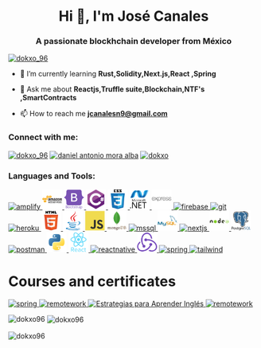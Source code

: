 <h1 align="center">Hi 👋, I'm José Canales</h1>
<h3 align="center">A passionate blockhchain developer from México</h3>

 
<p align="left"> <a href="https://twitter.com/joehank9_" target="blank"><img src="https://img.shields.io/twitter/follow/dokxo_96?logo=twitter&style=for-the-badge" alt="dokxo_96" /></a> </p>

- 🌱 I’m currently learning **Rust,Solidity,Next.js,React ,Spring**

- 💬 Ask me about **Reactjs,Truffle suite,Blockchain,NTF's ,SmartContracts**

- 📫 How to reach me **jcanalesn9@gmail.com**

<h3 align="left">Connect with me:</h3>
<p align="left">
<a href="https://twitter.com/joehank9_" target="blank"><img align="center" src="https://raw.githubusercontent.com/rahuldkjain/github-profile-readme-generator/master/src/images/icons/Social/twitter.svg" alt="dokxo_96" height="30" width="40" /></a>
<a href="https://www.linkedin.com/in/daniel-antonio-mora-alba-128030111/" target="blank"><img align="center" src="https://raw.githubusercontent.com/rahuldkjain/github-profile-readme-generator/master/src/images/icons/Social/linked-in-alt.svg" alt="daniel antonio mora alba" height="30" width="40" /></a>
<a href="https://fb.com/dokxo" target="blank"><img align="center" src="https://raw.githubusercontent.com/rahuldkjain/github-profile-readme-generator/master/src/images/icons/Social/facebook.svg" alt="dokxo" height="30" width="40" /></a>
</p>

<h3 align="left">Languages and Tools:</h3>
<p align="left"> <a href="https://aws.amazon.com/amplify/" target="_blank"> <img src="https://docs.amplify.aws/assets/logo-dark.svg" alt="amplify" width="40" height="40"/> </a> <a href="https://aws.amazon.com" target="_blank"> <img src="https://raw.githubusercontent.com/devicons/devicon/master/icons/amazonwebservices/amazonwebservices-original-wordmark.svg" alt="aws" width="40" height="40"/> </a>  <a href="https://getbootstrap.com" target="_blank"> <img src="https://raw.githubusercontent.com/devicons/devicon/master/icons/bootstrap/bootstrap-plain-wordmark.svg" alt="bootstrap" width="40" height="40"/> </a> <a href="https://www.w3schools.com/cs/" target="_blank"> <img src="https://raw.githubusercontent.com/devicons/devicon/master/icons/csharp/csharp-original.svg" alt="csharp" width="40" height="40"/> </a> <a href="https://www.w3schools.com/css/" target="_blank"> <img src="https://raw.githubusercontent.com/devicons/devicon/master/icons/css3/css3-original-wordmark.svg" alt="css3" width="40" height="40"/> </a>     <a href="https://dotnet.microsoft.com/" target="_blank"> <img src="https://raw.githubusercontent.com/devicons/devicon/master/icons/dot-net/dot-net-original-wordmark.svg" alt="dotnet" width="40" height="40"/> </a>  <a href="https://expressjs.com" target="_blank"> <img src="https://raw.githubusercontent.com/devicons/devicon/master/icons/express/express-original-wordmark.svg" alt="express" width="40" height="40"/> </a>  <a href="https://firebase.google.com/" target="_blank"> <img src="https://www.vectorlogo.zone/logos/firebase/firebase-icon.svg" alt="firebase" width="40" height="40"/> </a> <a href="https://git-scm.com/" target="_blank"> <img src="https://www.vectorlogo.zone/logos/git-scm/git-scm-icon.svg" alt="git" width="40" height="40"/> </a> <a href="https://heroku.com" target="_blank"> <img src="https://www.vectorlogo.zone/logos/heroku/heroku-icon.svg" alt="heroku" width="40" height="40"/> </a> <a href="https://www.w3.org/html/" target="_blank"> <img src="https://raw.githubusercontent.com/devicons/devicon/master/icons/html5/html5-original-wordmark.svg" alt="html5" width="40" height="40"/> </a> <a href="https://www.java.com" target="_blank"> <img src="https://raw.githubusercontent.com/devicons/devicon/master/icons/java/java-original.svg" alt="java" width="40" height="40"/> </a> <a href="https://developer.mozilla.org/en-US/docs/Web/JavaScript" target="_blank"> <img src="https://raw.githubusercontent.com/devicons/devicon/master/icons/javascript/javascript-original.svg" alt="javascript" width="40" height="40"/> </a>     <a href="https://www.mongodb.com/" target="_blank"> <img src="https://raw.githubusercontent.com/devicons/devicon/master/icons/mongodb/mongodb-original-wordmark.svg" alt="mongodb" width="40" height="40"/> </a> <a href="https://www.microsoft.com/en-us/sql-server" target="_blank"> <img src="https://www.svgrepo.com/show/303229/microsoft-sql-server-logo.svg" alt="mssql" width="40" height="40"/> </a> <a href="https://www.mysql.com/" target="_blank"> <img src="https://raw.githubusercontent.com/devicons/devicon/master/icons/mysql/mysql-original-wordmark.svg" alt="mysql" width="40" height="40"/> </a> <a href="https://nextjs.org/" target="_blank"> <img src="https://cdn.worldvectorlogo.com/logos/nextjs-3.svg" alt="nextjs" width="40" height="40"/> </a> <a href="https://nodejs.org" target="_blank"> <img src="https://raw.githubusercontent.com/devicons/devicon/master/icons/nodejs/nodejs-original-wordmark.svg" alt="nodejs" width="40" height="40"/> </a> <a href="https://www.postgresql.org" target="_blank"> <img src="https://raw.githubusercontent.com/devicons/devicon/master/icons/postgresql/postgresql-original-wordmark.svg" alt="postgresql" width="40" height="40"/> </a> <a href="https://postman.com" target="_blank"> <img src="https://www.vectorlogo.zone/logos/getpostman/getpostman-icon.svg" alt="postman" width="40" height="40"/> </a> <a href="https://www.python.org" target="_blank"> <img src="https://raw.githubusercontent.com/devicons/devicon/master/icons/python/python-original.svg" alt="python" width="40" height="40"/> </a> <a href="https://reactjs.org/" target="_blank"> <img src="https://raw.githubusercontent.com/devicons/devicon/master/icons/react/react-original-wordmark.svg" alt="react" width="40" height="40"/> </a> <a href="https://reactnative.dev/" target="_blank"> <img src="https://reactnative.dev/img/header_logo.svg" alt="reactnative" width="40" height="40"/> </a> <a href="https://redux.js.org" target="_blank"> <img src="https://raw.githubusercontent.com/devicons/devicon/master/icons/redux/redux-original.svg" alt="redux" width="40" height="40"/> </a> <a href="https://spring.io/" target="_blank"> <img src="https://www.vectorlogo.zone/logos/springio/springio-icon.svg" alt="spring" width="40" height="40"/> </a> <a href="https://tailwindcss.com/" target="_blank"> <img src="https://www.vectorlogo.zone/logos/tailwindcss/tailwindcss-icon.svg" alt="tailwind" width="40" height="40"/> </a>  </p>

# Courses and certificates

 
<a href="https://platzi.com/p/dokxo96/curso/1557-git-github/diploma/detalle/" target="_blank"> <img src="https://static.platzi.com/media/achievements/badge-github-0b729570-934d-47d8-ba6b-610d7f15e0ec.png" alt="spring" width="40" height="40"/> </a> 
<a href="https://platzi.com/p/danielmora96/curso/1872-teletrabajo-trabajo-remoto/diploma/detalle/" target="_blank"> <img src="https://static.platzi.com/media/achievements/badges-categorias-negocios-emprendimiento-1-90ace212-529a-4741-8a55-6a56d0d48f0f-b3.png" alt="remotework" width="40" height="40"/> </a> 
<a href="https://platzi.com/p/danielmora96/curso/1944-estrategias-ingles/diploma/detalle/" target="_blank"> <img src=https://static.platzi.com/media/achievements/badge-aprender-ingles-online-a8141ccd-4aa3-4235-a897-5ad3a77fd6e8.png alt="Estrategias para Aprender Inglés" width="40" height="40"/> </a> 
<a href="https://platzi.com/p/danielmora96/curso/1749-gestion-tiempo/diploma/detalle/" target="_blank"> <img src="https://static.platzi.com/media/achievements/badge-gestion-tiempo-5368aa24-4418-4e10-b6c3-c8775b849bf9.png" alt="remotework" width="40" height="40"/> </a> 

<p><img align="left" src="https://github-readme-stats.vercel.app/api/top-langs?username=dokxo96&show_icons=true&locale=en&layout=compact" alt="dokxo96" /></p>

<p>&nbsp;<img align="center" src="https://github-readme-stats.vercel.app/api?username=dokxo96&show_icons=true&locale=en" alt="dokxo96" /></p>

<p><img align="center" src="https://github-readme-streak-stats.herokuapp.com/?user=dokxo96&" alt="dokxo96" /></p>
